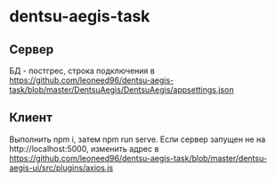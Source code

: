 # dentsu-aegis-task
## Сервер
БД - постгрес, строка подключения в https://github.com/leoneed96/dentsu-aegis-task/blob/master/DentsuAegis/DentsuAegis/appsettings.json

## Клиент
Выполнить npm i, затем npm run serve. Если сервер запущен не на http://localhost:5000, изменить адрес в https://github.com/leoneed96/dentsu-aegis-task/blob/master/dentsu-aegis-ui/src/plugins/axios.js

